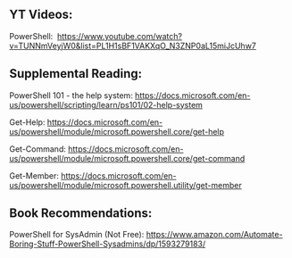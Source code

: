 
## YT Videos:

PowerShell:  https://www.youtube.com/watch?v=TUNNmVeyjW0&list=PL1H1sBF1VAKXqO_N3ZNP0aL15miJcUhw7



## Supplemental Reading:

PowerShell 101 - the help system: https://docs.microsoft.com/en-us/powershell/scripting/learn/ps101/02-help-system

Get-Help: https://docs.microsoft.com/en-us/powershell/module/microsoft.powershell.core/get-help

Get-Command: https://docs.microsoft.com/en-us/powershell/module/microsoft.powershell.core/get-command

Get-Member: https://docs.microsoft.com/en-us/powershell/module/microsoft.powershell.utility/get-member





## Book Recommendations:

PowerShell for SysAdmin (Not Free): https://www.amazon.com/Automate-Boring-Stuff-PowerShell-Sysadmins/dp/1593279183/


